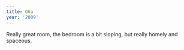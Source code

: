 ```yaml
---
title: G6a
year: '2009'
---
```


Really great room, the bedroom is a bit sloping, but really homely and spaceous.